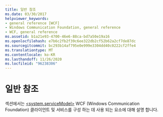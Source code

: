 ```yaml
---
title: 일반 참조
ms.date: 03/30/2017
helpviewer_keywords:
- general reference [WCF]
- Windows Communication Foundation, general reference
- WCF, general reference
ms.assetid: b1a21e93-4700-46e6-88ca-bd7a50e19a16
ms.openlocfilehash: e7b6c2fb2f39c6ee322db2cf52b62a2cf7de87dc
ms.sourcegitcommit: bc293b14af795e0e999e3304dd40c0222cf2ffe4
ms.translationtype: MT
ms.contentlocale: ko-KR
ms.lasthandoff: 11/26/2020
ms.locfileid: "96238306"
---
```

# <a name="general-reference"></a>일반 참조

섹션에서는 [\<system.serviceModel>](../configure-apps/file-schema/wcf/system-servicemodel.md) WCF (Windows Communication Foundation) 클라이언트 및 서비스를 구성 하는 데 사용 되는 요소에 대해 설명 합니다.
